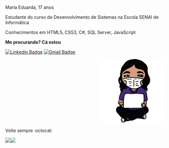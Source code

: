 
<p> Maria Eduarda,  17 anos </p>
<p> Estudante do curso de Desenvolvimento de Sistemas na Escola SENAI de Informática</p>
<p> Conhecimentos em HTML5, CSS3, C#, SQL Server, JavaScript </p>


<p><b>Me procurando? Cá estou</p></b>

[![Linkedin Badge](https://img.shields.io/badge/-Madudev-blue?style=flat-square&logo=Linkedin&logoColor=white&link=https://www.linkedin.com/in/madudev)](https://www.linkedin.com/in/madudev)
[![Gmail Badge](https://img.shields.io/badge/-eumadu.silva@gmail.com-c14438?style=flat-square&logo=Gmail&logoColor=white&link=mailto:eumadu.silva@gmail.com)](mailto:eumadu.silva@gmail.com)
  
<p align="right"><img src="https://github.com/MaduSilva/MaduSilva/blob/master/WhatsApp_Image_2020-11-22_at_00.28.16-removebg-preview%20(1).png" alt="png" width="200px"></p>

Volte sempre :octocat:

<a href="https://github.com/MaduSilva/github-readme-stats">
  <img align="left" src="https://github-readme-stats.vercel.app/api?username=MaduSilva&show_icons=true" />
</a>
<a href="https://github.com/MaduSilva/convoychat">
  <img align="left" src="https://github-readme-stats.vercel.app/api/top-langs/?username=MaduSilva" />
</a>

